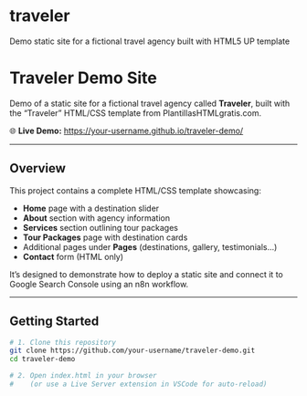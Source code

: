 # traveler
Demo static site for a fictional travel agency built with HTML5 UP template

# Traveler Demo Site

Demo of a static site for a fictional travel agency called **Traveler**, built with the “Traveler” HTML/CSS template from PlantillasHTMLgratis.com.

🌐 **Live Demo:** https://your-username.github.io/traveler-demo/

---

## Overview

This project contains a complete HTML/CSS template showcasing:

- **Home** page with a destination slider  
- **About** section with agency information  
- **Services** section outlining tour packages  
- **Tour Packages** page with destination cards  
- Additional pages under **Pages** (destinations, gallery, testimonials…)  
- **Contact** form (HTML only)

It’s designed to demonstrate how to deploy a static site and connect it to Google Search Console using an n8n workflow.

---

## Getting Started

```bash
# 1. Clone this repository
git clone https://github.com/your-username/traveler-demo.git
cd traveler-demo

# 2. Open index.html in your browser
#    (or use a Live Server extension in VSCode for auto-reload)

